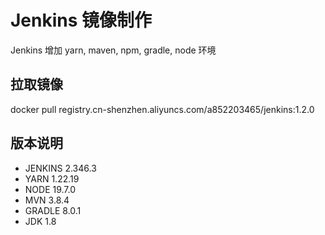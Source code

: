 # Jenkins 镜像制作
Jenkins 增加 yarn, maven, npm, gradle, node 环境

## 拉取镜像
docker pull registry.cn-shenzhen.aliyuncs.com/a852203465/jenkins:1.2.0

## 版本说明
 - JENKINS 2.346.3
 - YARN 1.22.19 
 - NODE 19.7.0 
 - MVN 3.8.4 
 - GRADLE 8.0.1 
 - JDK 1.8

















